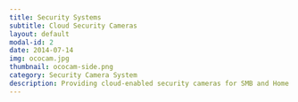 ```yaml
---
title: Security Systems
subtitle: Cloud Security Cameras
layout: default
modal-id: 2
date: 2014-07-14
img: ococam.jpg
thumbnail: ococam-side.png
category: Security Camera System
description: Providing cloud-enabled security cameras for SMB and Home use.
---
```

